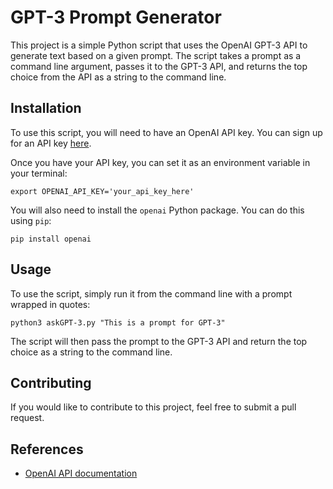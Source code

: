 # GPT-3 Prompt Generator

This project is a simple Python script that uses the OpenAI GPT-3 API to generate text based on a given prompt. The script takes a prompt as a command line argument, passes it to the GPT-3 API, and returns the top choice from the API as a string to the command line.

## Installation

To use this script, you will need to have an OpenAI API key. You can sign up for an API key [here](https://beta.openai.com/signup/).

Once you have your API key, you can set it as an environment variable in your terminal:

```
export OPENAI_API_KEY='your_api_key_here'
```

You will also need to install the `openai` Python package. You can do this using `pip`:

```
pip install openai
```

## Usage

To use the script, simply run it from the command line with a prompt wrapped in quotes:

```
python3 askGPT-3.py "This is a prompt for GPT-3"
```

The script will then pass the prompt to the GPT-3 API and return the top choice as a string to the command line.

## Contributing

If you would like to contribute to this project, feel free to submit a pull request. 

## References

- [OpenAI API documentation](https://beta.openai.com/docs/api-reference/introduction)